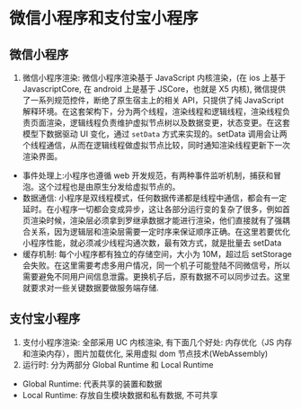 # 微信小程序和支付宝小程序

## 微信小程序

1. 微信小程序渲染: 微信小程序渲染基于 JavaScript 内核渲染，(在 ios 上基于 JavascriptCore, 在 android 上是基于 JSCore，也就是 X5 内核), 微信提供了一系列规范控件，断绝了原生宿主上的相关 API，只提供了纯 JavaScript 解释环境。在这套架构下，分为两个线程，渲染线程和逻辑线程，渲染线程负责页面渲染，逻辑线程负责维护虚拟节点树以及数据变更，状态变更。在这套模型下数据驱动 UI 变化，通过 `setData` 方式来实现的。setData 调用会让两个线程通信，从而在逻辑线程做虚拟节点比较，同时通知渲染线程更新下一次渲染界面。

- 事件处理上:小程序也遵循 web 开发规范，有两种事件监听机制，捕获和冒泡。这个过程也是由原生分发给虚拟节点的。
- 数据通信: 小程序是双线程模式，任何数据传递都是线程中通信，都会有一定延时。在小程序一切都会变成异步，这让各部分运行变的复杂了很多，例如首页渲染时候，渲染层必须拿到罗继承数据才能进行渲染，他们直接就有了强耦合关系，因为逻辑层和渲染层需要一定时序来保证顺序正确。在这里若要优化小程序性能，就必须减少线程沟通次数，最有效方式，就是批量去 setData
- 缓存机制: 每个小程序都有独立的存储空间，大小为 10M，超过后 setStorage 会失败。在这里需要考虑多用户情况，同一个机子可能登陆不同微信号，所以需要避免不同用户间信息泄露。更换机子后，原有数据不可以同步过去。这里就要求对一些关键数据要做服务端存储.

## 支付宝小程序

1. 支付小程序渲染: 全部采用 UC 内核渲染, 有下面几个好处: 内存优化（JS 内存和渲染内存），图片加载优化, 采用虚拟 dom 节点技术(WebAssembly)
2. 运行时: 分为两部分 Global Runtime 和 Local Runtime

- Global Runtime: 代表共享的装置和数据
- Local Runtime: 存放自生模块数据和私有数据, 不可共享
